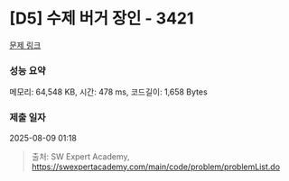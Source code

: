 # [D5] 수제 버거 장인 - 3421 

[문제 링크](https://swexpertacademy.com/main/code/problem/problemDetail.do?contestProbId=AWErcQmKy6kDFAXi) 

### 성능 요약

메모리: 64,548 KB, 시간: 478 ms, 코드길이: 1,658 Bytes

### 제출 일자

2025-08-09 01:18



> 출처: SW Expert Academy, https://swexpertacademy.com/main/code/problem/problemList.do